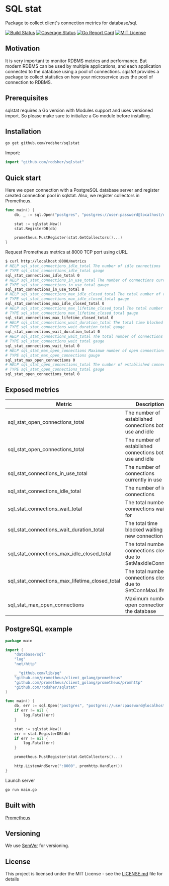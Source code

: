 # SQL stat
Package to collect client's connection metrics for database/sql.

[![Build Status](https://travis-ci.org/rodsher/sqlstat.svg?branch=master)](https://travis-ci.org/rodsher/sqlstat)
[![Coverage Status](https://coveralls.io/repos/github/rodsher/sqlstat/badge.svg?branch=master)](https://coveralls.io/github/rodsher/sqlstat?branch=master)
[![Go Report Card](https://goreportcard.com/badge/github.com/rodsher/sqlstat)](https://goreportcard.com/report/github.com/rodsher/sqlstat)
[![MIT License](http://img.shields.io/badge/license-MIT-blue.svg?style=flat-square)](https://github.com/git-chglog/git-chglog/blob/master/LICENSE)

## Motivation

It is very important to monitor RDBMS metrics and performance.
But modern RDBMS can be used by multiple applications, and each application connected to the database using a pool of connections. *sqlstat* provides a package to collect statistics on how your microservice uses the pool of connection to RDBMS.

## Prerequisites

sqlstat requires a Go version with Modules support and uses versioned import. So please make sure to initialize a Go module before installing.

## Installation

```bash
go get github.com/rodsher/sqlstat
```

Import:

```go
import "github.com/rodsher/sqlstat"
```

## Quick start

Here we open connection with a PostgreSQL database server and register created connection pool
in sqlstat. Also, we register collectors in Prometheus.

```go
func main() {
	db, _ := sql.Open("postgres", "postgres://user:password@localhost/db")

	stat := sqlstat.New()
	stat.RegisterDB(db)

	prometheus.MustRegister(stat.GetCollectors()...)
}
```

Request Prometheus metrics at 8000 TCP port using cURL.

```bash
$ curl http://localhost:8000/metrics
# HELP sql_stat_connections_idle_total The number of idle connections
# TYPE sql_stat_connections_idle_total gauge
sql_stat_connections_idle_total 0
# HELP sql_stat_connections_in_use_total The number of connections currently in use
# TYPE sql_stat_connections_in_use_total gauge
sql_stat_connections_in_use_total 0
# HELP sql_stat_connections_max_idle_closed_total The total number of connections closed due to SetMaxIdleConns
# TYPE sql_stat_connections_max_idle_closed_total gauge
sql_stat_connections_max_idle_closed_total 0
# HELP sql_stat_connections_max_lifetime_closed_total The total number of connections closed due to SetConnMaxLifetime
# TYPE sql_stat_connections_max_lifetime_closed_total gauge
sql_stat_connections_max_lifetime_closed_total 0
# HELP sql_stat_connections_wait_duration_total The total time blocked waiting for a new connection
# TYPE sql_stat_connections_wait_duration_total gauge
sql_stat_connections_wait_duration_total 0
# HELP sql_stat_connections_wait_total The total number of connections waited for
# TYPE sql_stat_connections_wait_total gauge
sql_stat_connections_wait_total 0
# HELP sql_stat_max_open_connections Maximum number of open connections to the database
# TYPE sql_stat_max_open_connections gauge
sql_stat_max_open_connections 0
# HELP sql_stat_open_connections_total The number of established connections both in use and idle
# TYPE sql_stat_open_connections_total gauge
sql_stat_open_connections_total 0
```

## Exposed metrics

| Metric                                          | Description                                                 |
|-------------------------------------------------|-------------------------------------------------------------|
|   sql_stat_open_connections_total               |   The number of established connections both in use and idle  |
|   sql_stat_open_connections_total               |   The number of established connections both in use and idle|
|   sql_stat_connections_in_use_total             |   The number of connections currently in use|
|   sql_stat_connections_idle_total               |   The number of idle connections|
|   sql_stat_connections_wait_total               |   The total number of connections waited for|
|   sql_stat_connections_wait_duration_total      |   The total time blocked waiting for a new connection|
|   sql_stat_connections_max_idle_closed_total    |   The total number of connections closed due to SetMaxIdleConns|
|   sql_stat_connections_max_lifetime_closed_total|   The total number of connections closed due to SetConnMaxLifetime|
|   sql_stat_max_open_connections                 |   Maximum number of open connections to the database|

## PostgreSQL example

```go
package main

import (
	"database/sql"
	"log"
	"net/http"

	_ "github.com/lib/pq"
	"github.com/prometheus/client_golang/prometheus"
	"github.com/prometheus/client_golang/prometheus/promhttp"
	"github.com/rodsher/sqlstat"
)

func main() {
	db, err := sql.Open("postgres", "postgres://user:password@localhost/db")
	if err != nil {
		log.Fatal(err)
	}

	stat := sqlstat.New()
	err = stat.RegisterDB(db)
	if err != nil {
		log.Fatal(err)
	}

	prometheus.MustRegister(stat.GetCollectors()...)

	http.ListenAndServe(":8000", promhttp.Handler())
}
```

Launch server

```bash
go run main.go
```

## Built with

[Prometheus](https://prometheus.io)

## Versioning

We use [SemVer](http://semver.org/) for versioning.

## License

This project is licensed under the MIT License - see the [LICENSE.md](https://github.com/rodsher/sqlstat/blob/master/LICENSE) file for details
